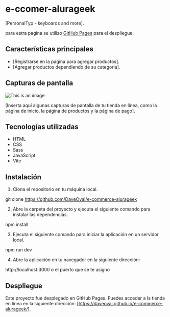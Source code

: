# e-ccomer-alurageek

[PersonalTyp - keyboards and more].

para estra pagina se utilizo [GitHub Pages](https://daveoval.github.io/e-commerce-alurageek/) para el despliegue.

## Características principales

- [Registrarse en la pagina para agregar productos].
- [Agregar productos dependiendo de su categoria].

## Capturas de pantalla

![This is an image](./assets/blackjack.png)

[Inserta aquí algunas capturas de pantalla de tu tienda en línea, como la página de inicio, la página de productos y la página de pago].

## Tecnologías utilizadas

- HTML
- CSS
- Sass
- JavaScript
- Vite

## Instalación

1. Clona el repositorio en tu máquina local.

git clone https://github.com/DaveOval/e-commerce-alurageek

2. Abre la carpeta del proyecto y ejecuta el siguiente comando para instalar las dependencias.

npm install

3. Ejecuta el siguiente comando para iniciar la aplicación en un servidor local.

npm run dev

4. Abre la aplicación en tu navegador en la siguiente dirección:

http://localhost:3000 o el puerto que se te asigno 


## Despliegue

Este proyecto fue desplegado en GitHub Pages. Puedes acceder a la tienda en línea en la siguiente dirección: [https://daveoval.github.io/e-commerce-alurageek/].











